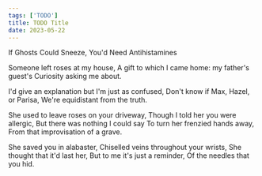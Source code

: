 ```yaml
---
tags: ['TODO']
title: TODO Title
date: 2023-05-22
---
```


If Ghosts Could Sneeze, You'd Need Antihistamines

Someone left roses at my house,
A gift to which I came home: my father's guest's
Curiosity asking me about.

I'd give an explanation but I'm just as confused,
Don't know if Max, Hazel, or Parisa,
We're equidistant from the truth.

She used to leave roses on your driveway,
Though I told her you were allergic,
But there was nothing I could say
To turn her frenzied hands away,
From that improvisation of a grave.

She saved you in alabaster,
Chiselled veins throughout your wrists,
She thought that it'd last her,
But to me it's just a reminder,
Of the needles that you hid.

